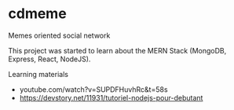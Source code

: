 # cdmeme
Memes oriented social network

This project was started to learn about the MERN Stack (MongoDB, Express, React, NodeJS). 



Learning materials
- youtube.com/watch?v=SUPDFHuvhRc&t=58s
- https://devstory.net/11931/tutoriel-nodejs-pour-debutant
